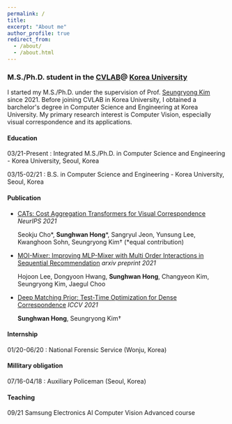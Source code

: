 ```yaml
---
permalink: /
title: 
excerpt: "About me"
author_profile: true
redirect_from: 
  - /about/
  - /about.html
---
```

### M.S./Ph.D. student in the [CVLAB](https://cvlab.korea.ac.kr/ "cvlab")@ [Korea University](https://info.korea.edu/en_info/index.do "korea")

I started my M.S./Ph.D. under the supervision of Prof. [Seungryong Kim](https://seungryong.github.io/) since 2021. Before joining CVLAB in Korea University, 
I obtained a barchelor's degree in Computer Science and Engineering at Korea University. My primary research interest is Computer Vision, especially visual correspondence and its applications. 

#### Education
03/21-Present 
:   Integrated M.S./Ph.D. in Computer Science and Engineering - Korea University, Seoul, Korea

03/15-02/21 
:   B.S. in Computer Science and Engineering - Korea University, Seoul, Korea

#### Publication
 
* [CATs: Cost Aggregation Transformers for Visual Correspondence](https://arxiv.org/abs/2106.03090) _NeurIPS 2021_

  Seokju Cho\*, **Sunghwan Hong**\*, Sangryul Jeon, Yunsung Lee, Kwanghoon Sohn, Seungryong Kim† (\*equal contribution)

* [MOI-Mixer: Improving MLP-Mixer with Multi Order Interactions in Sequential Recommendation](https://arxiv.org/abs/2108.07505) _arxiv preprint 2021_ 

  Hojoon Lee, Dongyoon Hwang, **Sunghwan Hong**, Changyeon Kim, Seungryong Kim, Jaegul Choo

* [Deep Matching Prior: Test-Time Optimization for Dense Correspondence](https://arxiv.org/abs/2106.03090) _ICCV 2021_

  **Sunghwan Hong**, Seungryong Kim†

#### Internship

01/20-06/20 
:   National Forensic Service (Wonju, Korea)

#### Millitary obligation
07/16-04/18 
:   Auxiliary Policeman (Seoul, Korea)

#### Teaching
09/21 Samsung Electronics AI Computer Vision Advanced course 